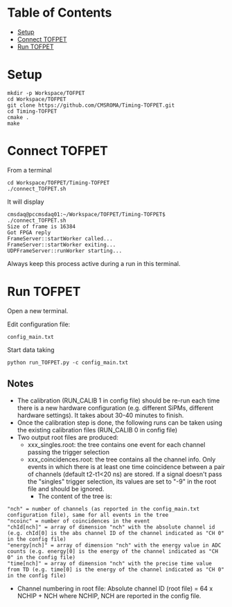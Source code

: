 # Table of Contents
- [Setup](#user-content-setup)
- [Connect TOFPET](#user-content-connect-tofpet)
- [Run TOFPET](#user-content-run-tofpet)

# Setup

```
mkdir -p Workspace/TOFPET
cd Workspace/TOFPET
git clone https://github.com/CMSROMA/Timing-TOFPET.git
cd Timing-TOFPET
cmake .
make
```
# Connect TOFPET

From a terminal
```
cd Workspace/TOFPET/Timing-TOFPET
./connect_TOFPET.sh
```

It will display
```
cmsdaq@pccmsdaq01:~/Workspace/TOFPET/Timing-TOFPET$ ./connect_TOFPET.sh 
Size of frame is 16384
Got FPGA reply
FrameServer::startWorker called...
FrameServer::startWorker exiting...
UDPFrameServer::runWorker starting...
```

Always keep this process active during a run in this terminal.

# Run TOFPET

Open a new terminal. 

Edit configuration file:
```
config_main.txt
```

Start data taking
```
python run_TOFPET.py -c config_main.txt
```

## Notes
- The calibration (RUN_CALIB 1 in config file) should be re-run each time there is a new hardware configuration (e.g. different SiPMs, different hardware settings). It takes about 30-40 minutes to finish. 
- Once the calibration step is done, the following runs can be taken using the existing calibration files (RUN_CALIB 0 in config file) 
- Two output root files are produced: 
  - xxx_singles.root: the tree contains one event for each channel passing the trigger selection  
  - xxx_coincidences.root: the tree contains all the channel info. Only events in which there is at least one time coincidence between a pair of channels (default t2-t1<20 ns) are stored. If a signal doesn't pass the "singles" trigger selection, its values are set to "-9" in the root file and should be ignored. 
     - The content of the tree is:
```
"nch" = number of channels (as reported in the config_main.txt configuration file), same for all events in the tree
"ncoinc" = number of coincidences in the event
"chId[nch]" = array of dimension "nch" with the absolute channel id (e.g. chId[0] is the abs channel ID of the channel indicated as "CH 0" in the config file) 
"energy[nch]" = array of dimension "nch" with the energy value in ADC counts (e.g. energy[0] is the energy of the channel indicated as "CH 0" in the config file) 
"time[nch]" = array of dimension "nch" with the precise time value from TD (e.g. time[0] is the energy of the channel indicated as "CH 0" in the config file) 

```
- Channel numbering in root file: Absolute channel ID (root file) = 64 x NCHIP + NCH  where NCHIP, NCH are reported in the config file.

